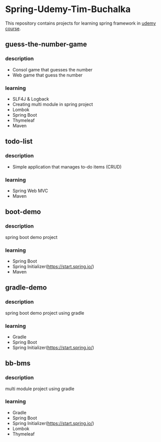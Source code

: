 # Spring-Udemy-Tim-Buchalka

This repository contains projects for learning spring framework in <a href="https://www.udemy.com/course/java-spring-framework-masterclass/">udemy course</a>.

## guess-the-number-game
### description
- Consol game that guesses the number
- Web game that guess the number

### learning
- SLF4J & Logback
- Creating multi module in spring project
- Lombok
- Spring Boot
- Thymeleaf
- Maven

## todo-list
### description
- Simple application that manages to-do items (CRUD)

### learning
- Spring Web MVC
- Maven

## boot-demo
### description
spring boot demo project

### learning
- Spring Boot
- Spring Initializer(https://start.spring.io/)
- Maven

## gradle-demo
### description
spring boot demo project using gradle

### learning
- Gradle
- Spring Boot
- Spring Initializer(https://start.spring.io/)

## bb-bms
### description
multi module project using gradle

### learning
- Gradle
- Spring Boot
- Spring Initializer(https://start.spring.io/)
- Lombok
- Thymeleaf

